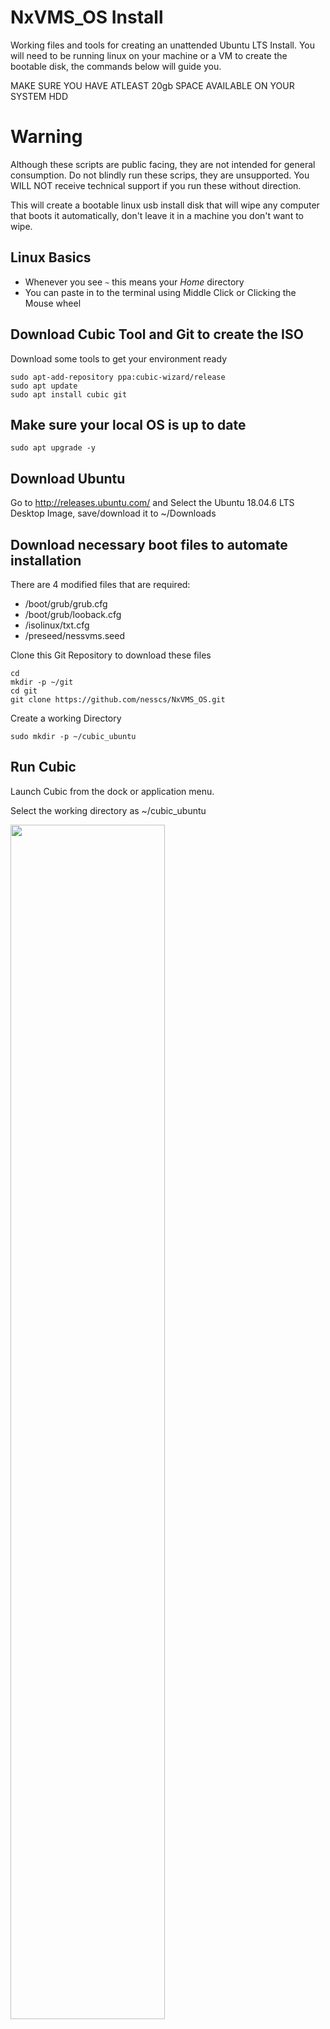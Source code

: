 # NxVMS_OS Install
Working files and tools for creating an unattended Ubuntu LTS Install. You will need to be running linux on your machine or a VM to create the bootable disk, the commands below will guide you. 

MAKE SURE YOU HAVE ATLEAST 20gb SPACE AVAILABLE ON YOUR SYSTEM HDD

# Warning
Although these scripts are public facing, they are not intended for general consumption. Do not blindly run these scrips, they are unsupported. You WILL NOT receive technical support if you run these without direction.

This will create a bootable linux usb install disk that will wipe any computer that boots it automatically, don't leave it in a machine you don't want to wipe. 

## Linux Basics
 - Whenever you see `~` this means your *Home* directory
 - You can paste in to the terminal using Middle Click or Clicking the Mouse wheel

## Download Cubic Tool and Git to create the ISO
Download some tools to get your environment ready
```
sudo apt-add-repository ppa:cubic-wizard/release
sudo apt update
sudo apt install cubic git
```

## Make sure your local OS is up to date
```
sudo apt upgrade -y
```

## Download Ubuntu
Go to http://releases.ubuntu.com/ and Select the Ubuntu 18.04.6 LTS Desktop Image, save/download it to ~/Downloads

## Download necessary boot files to automate installation
There are 4 modified files that are required:
 - /boot/grub/grub.cfg
 - /boot/grub/looback.cfg
 - /isolinux/txt.cfg
 - /preseed/nessvms.seed

Clone this Git Repository to download these files
```
cd
mkdir -p ~/git
cd git
git clone https://github.com/nesscs/NxVMS_OS.git
```

Create a working Directory
```
sudo mkdir -p ~/cubic_ubuntu
```

## Run Cubic
Launch Cubic from the dock or application menu.

Select the working directory as ~/cubic_ubuntu

<img src="readme_images/cubic01.png" width="70%" >
<img src="readme_images/cubic02.png" width="70%" >

## Select the Ubuntu LTS iso you just downloaded
<img src="readme_images/cubic03.png" width="70%" >
<img src="readme_images/cubic04.png" width="70%" >

## Customise the release as you wish and press next
<img src="readme_images/cubic05.png" width="70%" >

## Skip past the terminal modification screen
<img src="readme_images/cubic06.png" width="70%" >

## Add the preseed file
These steps are *critical* that you compelte correctly. 
Add a new preseed file and call it `nessvms.seed`
Now open up the file manager and navigate to `~/git/NxVMS_OS/preseed`
Open the nessvms.seed file and copy and paste the contents back in to cubic in to the new entry you have created.

<img src="readme_images/cubic07.png" width="70%" >
<img src="readme_images/cubic08.png" width="70%" >

## Edit Boot configuration files
Similarly we must overwrite the 3 existing boot config files contents with the contents of the files below that we downloaded
```
home/git/NxVMS_OS/boot/grub.cfg
home/git/NxVMS_OS/boot/loopback.cfg
home/git/NxVMS_OS/isolinux/txt.cfg
```
Open each file with the file manager and completely overwrite and replace all the text in the existing files with the text from the git folder files by Copy/Pasting

<img src="readme_images/cubic09.png" width="70%" >

Once you have done that you can click Generate

## Generate USB ISO
The new OS Image ISO will now be generated and placed inside home/cubic_ubuntu

<img src="readme_images/cubic10.png" width="70%" >

Once complete you may choose to delete the working files

<img src="readme_images/cubic11.png" width="70%" >


## Write USB ISO To USB Stick
Now that the ISO is created, open the file manager, navigate to home/cubic_ubuntu
Right click on the new image file and Open with Disk Image Writer

<img src="readme_images/cubic12.png" width="70%" >

Write the file to a blank USB Stick that is larger than 4gb

<img src="readme_images/cubic13.png" width="70%" >
<img src="readme_images/cubic14.png" width="70%" >


Congratulations, You're done.
Try the disk out on a new machine. REMEMBER this disk will wipe the contents of any machine you commence the install on.

#### Support
There is no support! Contact Kieran for changes.

## License
MIT License

Copyright (c) 2019 Ness Corporation

Permission is hereby granted, free of charge, to any person obtaining a copy
of this software and associated documentation files (the "Software"), to deal
in the Software without restriction, including without limitation the rights
to use, copy, modify, merge, publish, distribute, sublicense, and/or sell
copies of the Software, and to permit persons to whom the Software is
furnished to do so, subject to the following conditions:

The above copyright notice and this permission notice shall be included in all
copies or substantial portions of the Software.

THE SOFTWARE IS PROVIDED "AS IS", WITHOUT WARRANTY OF ANY KIND, EXPRESS OR
IMPLIED, INCLUDING BUT NOT LIMITED TO THE WARRANTIES OF MERCHANTABILITY,
FITNESS FOR A PARTICULAR PURPOSE AND NONINFRINGEMENT. IN NO EVENT SHALL THE
AUTHORS OR COPYRIGHT HOLDERS BE LIABLE FOR ANY CLAIM, DAMAGES OR OTHER
LIABILITY, WHETHER IN AN ACTION OF CONTRACT, TORT OR OTHERWISE, ARISING FROM,
OUT OF OR IN CONNECTION WITH THE SOFTWARE OR THE USE OR OTHER DEALINGS IN THE
SOFTWARE.

